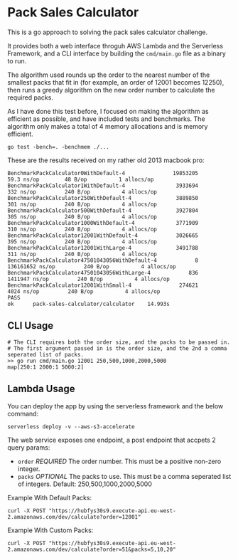 # Pack Sales Calculator

This is a go approach to solving the pack sales calculator challenge.

It provides both a web interface throguh AWS Lambda and the Serverless Framework, and a CLI interface by building the `cmd/main.go` file as a binary to run.

The algorithm used rounds up the order to the nearest number of the smallest packs that fit in (for example, an order of 12001 becomes 12250), then runs a greedy algorithm on the new order number to calculate the required packs.

As I have done this test before, I focused on making the algorithm as efficient as possible, and have included tests and benchmarks. The algorithm only makes a total of 4 memory allocations and is memory efficient.

```
go test -bench=. -benchmem ./...
```

These are the results received on my rather old 2013 macbook pro:

```
BenchmarkPackCalculator0WithDefault-4             	19853205	        59.3 ns/op	      48 B/op	       1 allocs/op
BenchmarkPackCalculator1WithDefault-4             	 3933694	       332 ns/op	     240 B/op	       4 allocs/op
BenchmarkPackCalculator250WithDefault-4           	 3889850	       301 ns/op	     240 B/op	       4 allocs/op
BenchmarkPackCalculator500WithDefault-4           	 3927804	       305 ns/op	     240 B/op	       4 allocs/op
BenchmarkPackCalculator1000WithDefault-4          	 3771909	       310 ns/op	     240 B/op	       4 allocs/op
BenchmarkPackCalculator12001WithDefault-4         	 3026665	       395 ns/op	     240 B/op	       4 allocs/op
BenchmarkPackCalculator12001WithLarge-4           	 3491788	       311 ns/op	     240 B/op	       4 allocs/op
BenchmarkPackCalculator47501043056WithDefault-4   	       8	 136161652 ns/op	     240 B/op	       4 allocs/op
BenchmarkPackCalculator47501043056WithLarge-4     	     836	   1411947 ns/op	     240 B/op	       4 allocs/op
BenchmarkPackCalculator12001WithSmall-4           	  274621	      4024 ns/op	     240 B/op	       4 allocs/op
PASS
ok  	pack-sales-calculator/calculator	14.993s
```

## CLI Usage

```
# The CLI requires both the order size, and the packs to be passed in.
# The first argument passed in is the order size, and the 2nd a comma seperated list of packs.
>> go run cmd/main.go 12001 250,500,1000,2000,5000
map[250:1 2000:1 5000:2]
```

## Lambda Usage

You can deploy the app by using the serverless framework and the below command:

```
serverless deploy -v --aws-s3-accelerate
```

The web service exposes one endpoint, a post endpoint that accpets 2 query params:

- `order` *REQUIRED* The order number. This must be a positive non-zero integer.
- `packs` *OPTIONAL* The packs to use. This must be a comma seperated list of integers. Default: 250,500,1000,2000,5000

Example With Default Packs:

```
curl -X POST "https://hubfys30s9.execute-api.eu-west-2.amazonaws.com/dev/calculate?order=12001"
```

Example With Custom Packs:

```
curl -X POST "https://hubfys30s9.execute-api.eu-west-2.amazonaws.com/dev/calculate?order=51&packs=5,10,20"
```